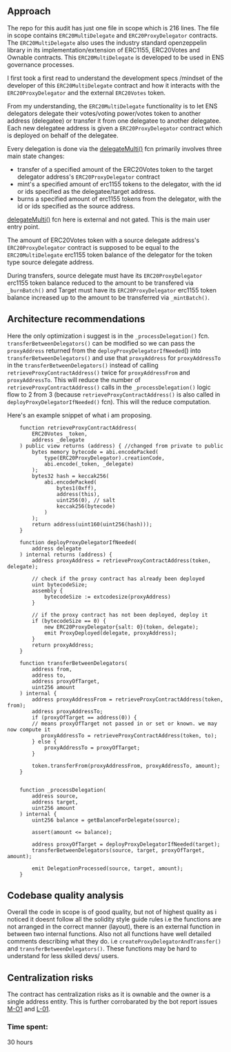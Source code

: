 ## Approach

The repo for this audit has just one file in scope which is 216 lines. The file in scope contains `ERC20MultiDelegate` and `ERC20ProxyDelegator` contracts. The `ERC20MultiDelegate` also uses the industry standard openzeppelin library in its implementation/extension of ERC1155, ERC20Votes and Ownable contracts. This `ERC20MultiDelegate` is developed to be used in ENS governance processes. 

I first took a first read to understand the development specs /mindset of the developer of this `ERC20MultiDelegate` contract and how it interacts with the `ERC20ProxyDelegator` and the external `ERC20Votes` token. 

From my understanding, the `ERC20MultiDelegate` functionality is to let ENS delegators delegate their votes/voting power/votes token to another address (delegatee) or transfer it from one delegatee to another delegatee. Each new delegatee address is given a `ERC20ProxyDelegator` contract which is deployed on behalf of the delegatee. 

Every delegation is done via the [delegateMulti()](https://github.com/code-423n4/2023-10-ens/blob/ed25379c06e42c8218eb1e80e141412496950685/contracts/ERC20MultiDelegate.sol#L57) fcn primarily involves three main state changes: 
-  transfer of a specified amount of the ERC20Votes token to the target delegator address's `ERC20ProxyDelegator` contract
-  mint's a specified amount of  erc1155 tokens to the delegator, with the id or ids specified as the delegatee/target address. 
-  burns a specified amount of erc1155 tokens from the delegator, with the id or ids specified as the source address. 

[delegateMulti()](https://github.com/code-423n4/2023-10-ens/blob/ed25379c06e42c8218eb1e80e141412496950685/contracts/ERC20MultiDelegate.sol#L57) fcn here is external and not gated. This is the main user entry point. 

The amount of ERC20Votes token with a source delegate address's `ERC20ProxyDelegator` contract is supposed to be equal to the `ERC20MultiDelegate` erc1155 token balance of the delegator for the token type source delegate address. 

During transfers, source delegate must have its `ERC20ProxyDelegator` erc1155 token balance reduced to the amount to be transfered via `_burnBatch()` and Target must have its `ERC20ProxyDelegator` erc1155 token balance increased up to the amount to be transferred via `_mintBatch()`. 

## Architecture recommendations
Here the only optimization i suggest is in the `_processDelegation()` fcn. `transferBetweenDelegators()` can be modified so we can pass the `proxyAddress` returned from the `deployProxyDelegatorIfNeeded`() into `transferBetweenDelegators()` and use that `proxyAddress` for `proxyAddressTo`  in the  `transferBetweenDelegators()` instead of calling `retrieveProxyContractAddress()` twice for `proxyAddressFrom` and `proxyAddressTo`.  This will reduce the number of `retrieveProxyContractAddress()` calls in the `_processDelegation()` logic flow to 2 from 3 (because `retrieveProxyContractAddress()` is also called in `deployProxyDelegatorIfNeeded()` fcn). This will the reduce computation. 

Here's an example snippet of what i am proposing. 
```
    function retrieveProxyContractAddress(
        ERC20Votes _token,
        address _delegate
    ) public view returns (address) { //changed from private to public
        bytes memory bytecode = abi.encodePacked(
            type(ERC20ProxyDelegator).creationCode, 
            abi.encode(_token, _delegate)
        );
        bytes32 hash = keccak256(
            abi.encodePacked(
                bytes1(0xff),
                address(this),
                uint256(0), // salt
                keccak256(bytecode)
            )
        );
        return address(uint160(uint256(hash)));
    }

    function deployProxyDelegatorIfNeeded(
        address delegate
    ) internal returns (address) {
        address proxyAddress = retrieveProxyContractAddress(token, delegate);

        // check if the proxy contract has already been deployed
        uint bytecodeSize;
        assembly {
            bytecodeSize := extcodesize(proxyAddress)
        }

        // if the proxy contract has not been deployed, deploy it
        if (bytecodeSize == 0) {
            new ERC20ProxyDelegator{salt: 0}(token, delegate);
            emit ProxyDeployed(delegate, proxyAddress);
        }
        return proxyAddress;
    }

    function transferBetweenDelegators(
        address from,
        address to,
        address proxyOfTarget,
        uint256 amount
    ) internal {
        address proxyAddressFrom = retrieveProxyContractAddress(token, from);
        address proxyAddressTo;
        if (proxyOfTarget == address(0)) {
        // means proxyOfTarget not passed in or set or known. we may now compute it
           proxyAddressTo = retrieveProxyContractAddress(token, to);
        } else {
            proxyAddressTo = proxyOfTarget;
        }
        
        token.transferFrom(proxyAddressFrom, proxyAddressTo, amount);
    }


    function _processDelegation(
        address source,
        address target,
        uint256 amount
    ) internal {
        uint256 balance = getBalanceForDelegate(source);

        assert(amount <= balance);

        address proxyOfTarget = deployProxyDelegatorIfNeeded(target);
        transferBetweenDelegators(source, target, proxyOfTarget, amount);

        emit DelegationProcessed(source, target, amount);
    }
```

## Codebase quality analysis
Overall the code in scope is of good quality, but not of highest quality as i noticed it doesnt follow all the solidity style guide rules i.e the functions are not arranged in the correct manner (layout), there is an external function in between two internal functions. Also not all functions have well detailed comments describing what they do. i.e `createProxyDelegatorAndTransfer()` and `transferBetweenDelegators()`.  These functions may be hard to understand for less skilled devs/ users. 

## Centralization risks
The contract has centralization risks as it is ownable and the owner is a single address entity. This is further corrobarated by the bot report issues [M-O1](https://github.com/code-423n4/2023-10-ens/blob/main/bot-report.md#m01-centralization-risk-for-privileged-functions) and [L-01](https://github.com/code-423n4/2023-10-ens/blob/main/bot-report.md#l01-use-ownable2step-instead-of-ownable).


### Time spent:
30 hours